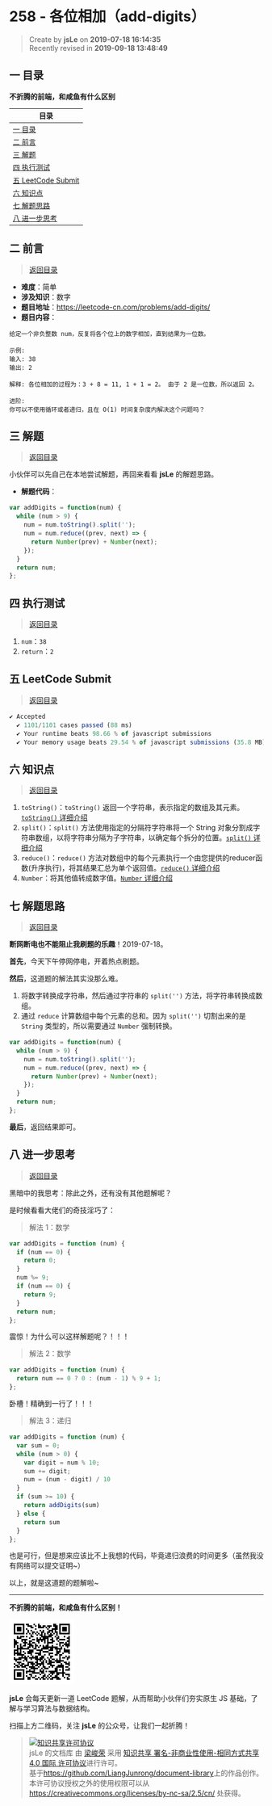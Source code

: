 258 - 各位相加（add-digits）
===

> Create by **jsLe** on **2019-07-18 16:14:35**  
> Recently revised in **2019-09-18 13:48:49**

## <a name="chapter-one" id="chapter-one">一 目录</a>

**不折腾的前端，和咸鱼有什么区别**

| 目录 |
| --- | 
| [一 目录](#chapter-one) | 
| <a name="catalog-chapter-two" id="catalog-chapter-two"></a>[二 前言](#chapter-two) |
| <a name="catalog-chapter-three" id="catalog-chapter-three"></a>[三 解题](#chapter-three) |
| <a name="catalog-chapter-four" id="catalog-chapter-four"></a>[四 执行测试](#chapter-four) |
| <a name="catalog-chapter-five" id="catalog-chapter-five"></a>[五 LeetCode Submit](#chapter-five) |
| <a name="catalog-chapter-six" id="catalog-chapter-six"></a>[六 知识点](#chapter-six) |
| <a name="catalog-chapter-seven" id="catalog-chapter-seven"></a>[七 解题思路](#chapter-seven) |
| <a name="catalog-chapter-eight" id="catalog-chapter-eight"></a>[八 进一步思考](#chapter-eight) |

## <a name="chapter-two" id="chapter-two">二 前言</a>

> [返回目录](#chapter-one)

* **难度**：简单
* **涉及知识**：数字
* **题目地址**：https://leetcode-cn.com/problems/add-digits/
* **题目内容**：

```
给定一个非负整数 num，反复将各个位上的数字相加，直到结果为一位数。

示例:
输入: 38
输出: 2 

解释: 各位相加的过程为：3 + 8 = 11, 1 + 1 = 2。 由于 2 是一位数，所以返回 2。

进阶:
你可以不使用循环或者递归，且在 O(1) 时间复杂度内解决这个问题吗？
```

## <a name="chapter-three" id="chapter-three">三 解题</a>

> [返回目录](#chapter-one)

小伙伴可以先自己在本地尝试解题，再回来看看 **jsLe** 的解题思路。

* **解题代码**：

```js
var addDigits = function(num) {
  while (num > 9) {
    num = num.toString().split('');
    num = num.reduce((prev, next) => {
      return Number(prev) + Number(next);
    });
  }
  return num;
};
```

## <a name="chapter-four" id="chapter-four">四 执行测试</a>

> [返回目录](#chapter-one)

1. `num`：`38`
2. `return`：`2`

## <a name="chapter-five" id="chapter-five">五 LeetCode Submit</a>

> [返回目录](#chapter-one)

```js
✔ Accepted
  ✔ 1101/1101 cases passed (88 ms)
  ✔ Your runtime beats 98.66 % of javascript submissions
  ✔ Your memory usage beats 29.54 % of javascript submissions (35.8 MB)
```

## <a name="chapter-six" id="chapter-six">六 知识点</a>

> [返回目录](#chapter-one)

1. `toString()`：`toString()` 返回一个字符串，表示指定的数组及其元素。[`toString()` 详细介绍](https://github.com/LiangJunrong/document-library/blob/master/JavaScript-library/JavaScript/%E5%86%85%E7%BD%AE%E5%AF%B9%E8%B1%A1/Array/toString.md)
2. `split()`：`split()` 方法使用指定的分隔符字符串将一个 String 对象分割成字符串数组，以将字符串分隔为子字符串，以确定每个拆分的位置。[`split()` 详细介绍](https://github.com/LiangJunrong/document-library/blob/master/JavaScript-library/JavaScript/%E5%86%85%E7%BD%AE%E5%AF%B9%E8%B1%A1/String/split.md)
3. `reduce()`：`reduce()` 方法对数组中的每个元素执行一个由您提供的reducer函数(升序执行)，将其结果汇总为单个返回值。[`reduce()` 详细介绍](https://github.com/LiangJunrong/document-library/blob/master/JavaScript-library/JavaScript/%E5%86%85%E7%BD%AE%E5%AF%B9%E8%B1%A1/Array/reduce.md)
4. `Number`：将其他值转成数字值。[`Number` 详细介绍](https://github.com/LiangJunrong/document-library/blob/master/JavaScript-library/JavaScript/%E5%86%85%E7%BD%AE%E5%AF%B9%E8%B1%A1/Number/README.md)

## <a name="chapter-seven" id="chapter-seven">七 解题思路</a>

> [返回目录](#chapter-one)

**断网断电也不能阻止我刷题的乐趣**！2019-07-18。

**首先**，今天下午停网停电，开着热点刷题。

**然后**，这道题的解法其实没那么难。

1. 将数字转换成字符串，然后通过字符串的 `split('')` 方法，将字符串转换成数组。
2. 通过 `reduce` 计算数组中每个元素的总和。因为 `split('')` 切割出来的是 `String` 类型的，所以需要通过 `Number` 强制转换。

```js
var addDigits = function(num) {
  while (num > 9) {
    num = num.toString().split('');
    num = num.reduce((prev, next) => {
      return Number(prev) + Number(next);
    });
  }
  return num;
};
```

**最后**，返回结果即可。

## <a name="chapter-eight" id="chapter-eight">八 进一步思考</a>

> [返回目录](#chapter-one)

黑暗中的我思考：除此之外，还有没有其他题解呢？

是时候看看大佬们的奇技淫巧了：

> 解法 1：数学

```js
var addDigits = function (num) {
  if (num == 0) {
    return 0;
  }
  num %= 9;
  if (num == 0) {
    return 9;
  }
  return num;
};
```

震惊！为什么可以这样解题呢？！！！

> 解法 2：数学

```js
var addDigits = function (num) {
  return num == 0 ? 0 : (num - 1) % 9 + 1;
};
```

卧槽！精确到一行了！！！

> 解法 3：递归

```js
var addDigits = function (num) {
  var sum = 0;
  while (num > 0) {
    var digit = num % 10;
    sum += digit;
    num = (num - digit) / 10
  }
  if (sum >= 10) {
    return addDigits(sum)
  } else {
    return sum
  }
};
```

也是可行，但是想来应该比不上我想的代码，毕竟递归浪费的时间更多（虽然我没有网络可以提交证明~）

以上，就是这道题的题解啦~

---

**不折腾的前端，和咸鱼有什么区别！**

![图](../../../public-repertory/img/z-small-wechat-public-address.jpg)

**jsLe** 会每天更新一道 LeetCode 题解，从而帮助小伙伴们夯实原生 JS 基础，了解与学习算法与数据结构。

扫描上方二维码，关注 **jsLe** 的公众号，让我们一起折腾！

> <a rel="license" href="http://creativecommons.org/licenses/by-nc-sa/4.0/"><img alt="知识共享许可协议" style="border-width:0" src="https://i.creativecommons.org/l/by-nc-sa/4.0/88x31.png" /></a><br /><span xmlns:dct="http://purl.org/dc/terms/" property="dct:title">jsLe 的文档库</span> 由 <a xmlns:cc="http://creativecommons.org/ns#" href="https://github.com/LiangJunrong/document-library" property="cc:attributionName" rel="cc:attributionURL">梁峻荣</a> 采用 <a rel="license" href="http://creativecommons.org/licenses/by-nc-sa/4.0/">知识共享 署名-非商业性使用-相同方式共享 4.0 国际 许可协议</a>进行许可。<br />基于<a xmlns:dct="http://purl.org/dc/terms/" href="https://github.com/LiangJunrong/document-library" rel="dct:source">https://github.com/LiangJunrong/document-library</a>上的作品创作。<br />本许可协议授权之外的使用权限可以从 <a xmlns:cc="http://creativecommons.org/ns#" href="https://creativecommons.org/licenses/by-nc-sa/2.5/cn/" rel="cc:morePermissions">https://creativecommons.org/licenses/by-nc-sa/2.5/cn/</a> 处获得。